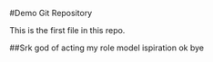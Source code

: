 #Demo Git Repository

This is the first file in this repo.

##Srk
god of acting 
my role model
ispiration
ok bye